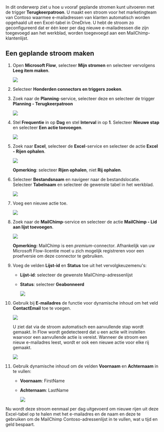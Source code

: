 In dit onderwerp ziet u hoe u vooraf geplande stromen kunt uitvoeren met de trigger **Terugkeerpatroon**.  U maakt een stroom voor het marketingteam van Contoso waarmee e-mailadressen van klanten automatisch worden opgehaald uit een Excel-tabel in OneDrive. U hebt de stroom zo geconfigureerd dat er één keer per dag nieuwe e-mailadressen die zijn toegevoegd aan het werkblad, worden toegevoegd aan een MailChimp-klantenlijst. 

## <a name="create-a-scheduled-flow"></a>Een geplande stroom maken
1. Open **Microsoft Flow**, selecteer **Mijn stromen** en selecteer vervolgens **Leeg item maken**. 
   
    ![](./media/learning-recurrence/flow-create-blank.png)
2. Selecteer **Honderden connectors en triggers zoeken**.
3. Zoek naar de **Planning**-service, selecteer deze en selecteer de trigger **Planning - Terugkeerpatroon**
   
    ![](./media/learning-recurrence/flow-recurrence-trigger.png)
4. Stel **Frequentie** in op **Dag** en stel **Interval** in op **1**. Selecteer **Nieuwe stap** en selecteer **Een actie toevoegen**. 
   
    ![](./media/learning-recurrence/frequency-interval.png)
5. Zoek naar **Excel**, selecteer de **Excel**-service en selecteer de actie **Excel - Rijen ophalen**. 
   
    ![](./media/learning-recurrence/excel-get-rows.png)
   
    **Opmerking**: selecteer **Rijen ophalen**, niet **Rij ophalen**. 
6. Selecteer **Bestandsnaam** en navigeer naar de bestandslocatie. Selecteer **Tabelnaam** en selecteer de gewenste tabel in het werkblad. 
   
    ![](./media/learning-recurrence/excel-get-file.png)
7. Voeg een nieuwe actie toe. 
   
    ![](./media/learning-recurrence/new-step.png)
8. Zoek naar de **MailChimp**-service en selecteer de actie **MailChimp - Lid aan lijst toevoegen**.
   
    ![](./media/learning-recurrence/select-mailchimp.png)
   
    **Opmerking:** MailChimp is een *premium*-connector. Afhankelijk van uw Microsoft Flow-licentie moet u zich mogelijk registreren voor een proefversie om deze connector te gebruiken.
9. Voeg de velden **Lijst-id** en **Status** toe uit het vervolgkeuzemenu's:
   
   * **Lijst-id**: selecteer de gewenste MailChimp-adressenlijst
   * **Status**: selecteer **Geabonneerd** 
     
     ![](./media/learning-recurrence/mailchimp-id-status.png)
10. Gebruik bij **E-mailadres** de functie voor dynamische inhoud om het veld **ContactEmail** toe te voegen. 
    
     ![](./media/learning-recurrence/mailchimp-address.png)
    
     U ziet dat via de stroom automatisch een aanvullende stap wordt gemaakt. In Flow wordt gedetecteerd dat u een actie wilt instellen waarvoor een aanvullende actie is vereist. Wanneer de stroom een nieuw e-mailadres leest, wordt er ook een nieuwe actie voor elke rij gemaakt. 
    
     ![](./media/learning-recurrence/mailchimp-for-each.png)
11. Gebruik dynamische inhoud om de velden **Voornaam** en **Achternaam** in te vullen:
    
    * **Voornaam**: FirstName
    * **Achternaam**: LastName
      
      ![](./media/learning-recurrence/mailchimp-names.png)

Nu wordt deze stroom eenmaal per dag uitgevoerd om nieuwe rijen uit deze Excel-tabel op te halen met het e-mailadres en de naam en deze te gebruiken om de MailChimp Contoso-adressenlijst in te vullen, wat u tijd en geld bespaart. 


